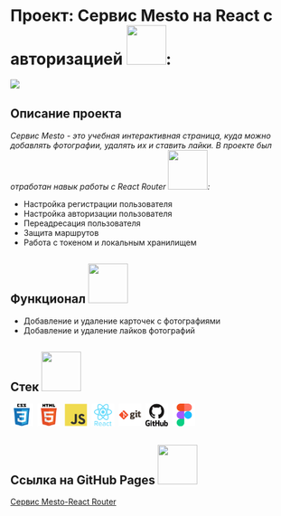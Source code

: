 # **Проект: Сервис Mesto на React с авторизацией** <img src="https://media.giphy.com/media/Ph57UuFx0M43c2U8ST/giphy.gif" width="70" height="70">:

<img src="https://media.giphy.com/media/2tSodgDfwCjIMCBY8h/giphy.gif">

## **Описание проекта**

_Сервис Mesto - это учебная интерактивная страница, куда можно добавлять фотографии, удалять их и ставить лайки._
_В проекте был отработан навык работы с React Router <img src="https://media.giphy.com/media/EOuaJZlRtY3htS2Fas/giphy.gif" width="70" height="70">:_

- Настройка регистрации пользователя
- Настройка авторизации пользователя
- Переадресация пользователя
- Защита маршрутов
- Работа с токеном и локальным хранилищем

## **Функционал** <img src="https://media.giphy.com/media/UQlmhwP5VYidlnejVR/giphy.gif" width="70" height="70">

- Добавление и удаление карточек с фотографиями
- Добавление и удаление лайков фотографий

## **Стек** <img src="https://media.giphy.com/media/3o7bu2wKSQEXxk2DPW/giphy.gif" width="70" height="70">

<div>
    <img src="https://raw.githubusercontent.com/devicons/devicon/master/icons/css3/css3-original-wordmark.svg" width="40" height="40">&nbsp;
    <img src="https://raw.githubusercontent.com/devicons/devicon/master/icons/html5/html5-original-wordmark.svg" width="40" height="40">&nbsp;
    <img src="https://raw.githubusercontent.com/devicons/devicon/1119b9f84c0290e0f0b38982099a2bd027a48bf1/icons/javascript/javascript-original.svg" width="40" height="40">&nbsp;
    <img src="https://raw.githubusercontent.com/devicons/devicon/1119b9f84c0290e0f0b38982099a2bd027a48bf1/icons/react/react-original-wordmark.svg" width="40" height="40">&nbsp;
    <img src="https://raw.githubusercontent.com/devicons/devicon/master/icons/git/git-original-wordmark.svg" width="40" height="40">&nbsp;
    <img src="https://raw.githubusercontent.com/devicons/devicon/master/icons/github/github-original-wordmark.svg" width="40" height="40">&nbsp;
    <img src="https://raw.githubusercontent.com/devicons/devicon/master/icons/figma/figma-original.svg" width="40" height="40">&nbsp;
</div>

## **Cсылкa на GitHub Pages** <img src="https://media.giphy.com/media/W0VuY0dTxH9L6vLUJ2/giphy.gif" width="70" height="70">

<a href="https://mariiagudkova.github.io/react-mesto-auth/" target="_blank">Сервис Mesto-React Router</a>

<img src="https://komarev.com/ghpvc/?username=your-github-username&style=flat-square&color=9932CC" alt=""/>
